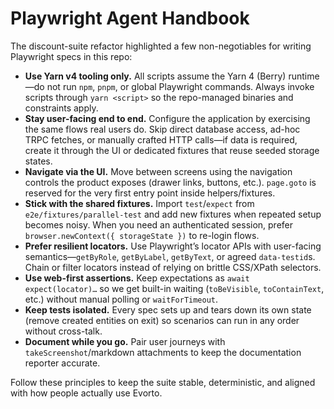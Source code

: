 # Playwright Agent Handbook

The discount-suite refactor highlighted a few non-negotiables for writing Playwright specs in this repo:

- **Use Yarn v4 tooling only.** All scripts assume the Yarn 4 (Berry) runtime—do not run `npm`, `pnpm`, or global Playwright commands. Always invoke scripts through `yarn <script>` so the repo-managed binaries and constraints apply.
- **Stay user-facing end to end.** Configure the application by exercising the same flows real users do. Skip direct database access, ad-hoc TRPC fetches, or manually crafted HTTP calls—if data is required, create it through the UI or dedicated fixtures that reuse seeded storage states.
- **Navigate via the UI.** Move between screens using the navigation controls the product exposes (drawer links, buttons, etc.). `page.goto` is reserved for the very first entry point inside helpers/fixtures.
- **Stick with the shared fixtures.** Import `test`/`expect` from `e2e/fixtures/parallel-test` and add new fixtures when repeated setup becomes noisy. When you need an authenticated session, prefer `browser.newContext({ storageState })` to re-login flows.
- **Prefer resilient locators.** Use Playwright’s locator APIs with user-facing semantics—`getByRole`, `getByLabel`, `getByText`, or agreed `data-testid`s. Chain or filter locators instead of relying on brittle CSS/XPath selectors.
- **Use web-first assertions.** Keep expectations as `await expect(locator)…` so we get built-in waiting (`toBeVisible`, `toContainText`, etc.) without manual polling or `waitForTimeout`.
- **Keep tests isolated.** Every spec sets up and tears down its own state (remove created entities on exit) so scenarios can run in any order without cross-talk.
- **Document while you go.** Pair user journeys with `takeScreenshot`/markdown attachments to keep the documentation reporter accurate.

Follow these principles to keep the suite stable, deterministic, and aligned with how people actually use Evorto.